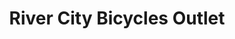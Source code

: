 ---
title: "River City Bicycles Outlet"
url: /portland/river-city-bicycles-outlet/
shop: bicycle
---